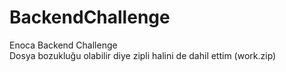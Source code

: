 # BackendChallenge
 Enoca Backend Challenge <br />
 Dosya bozukluğu olabilir diye zipli halini de dahil ettim (work.zip) 
